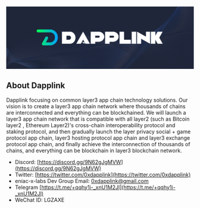 
[![Dapplink](https://github.com/eniac-x-labs/.github/blob/main/profile/dapplink.jpeg)](https://github.com/eniac-x-labs)


## About Dapplink

Dapplink focusing on common layer3 app chain technology solutions. Our vision is to create a layer3 app chain network where thousands of chains are interconnected and everything can be blockchained. We will launch a layer3 app chain network that is compatible with all layer2 (such as Bitcoin layer2 , Ethereum Layer2)'s cross-chain interoperability protocol and staking protocol, and then gradually launch the layer privacy social + game protocol app chain, layer3 hosting protocol app chain and layer3 exchange protocol app chain, and finally achieve the interconnection of thousands of chains, and everything can be blockchain in layer3 blockchain network.

* Discord: [https://discord.gg/9N62gJgMVW](https://discord.gg/9N62gJgMVW)
* Twitter: [https://twitter.com/0xdapplink](https://twitter.com/0xdapplink)
* eniac-x-labs Dev Group Email: [0xdapplink@gmail.com](0xdapplink@gmail.com)
* Telegram [https://t.me/+qqhy1i-_xnU1M2Jl](https://t.me/+qqhy1i-_xnU1M2Jl)
* WeChat ID: LGZAXE
